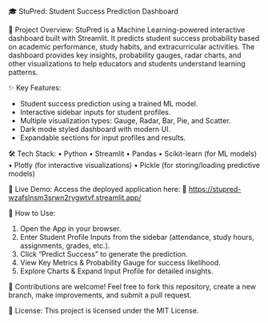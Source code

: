 🎓 StuPred: Student Success Prediction Dashboard

📌 Project Overview:
StuPred is a Machine Learning-powered interactive dashboard built with Streamlit. It predicts student success probability based on academic performance, study habits, and extracurricular activities. The dashboard provides key insights, probability gauges, radar charts, and other visualizations to help educators and students understand learning patterns.

✨ Key Features:
- Student success prediction using a trained ML model.
- Interactive sidebar inputs for student profiles.
- Multiple visualization types: Gauge, Radar, Bar, Pie, and Scatter.
- Dark mode styled dashboard with modern UI.
- Expandable sections for input profiles and results.

🛠️ Tech Stack:
• Python
• Streamlit
• Pandas
• Scikit-learn (for ML models)
• Plotly (for interactive visualizations)
• Pickle (for storing/loading predictive models)

🚀 Live Demo:
Access the deployed application here:
🔗 https://stupred-wzafslnsm3srwn2rygwtvf.streamlit.app/

🎯 How to Use:
1. Open the App in your browser.
2. Enter Student Profile Inputs from the sidebar (attendance, study hours, assignments, grades, etc.).
3. Click “Predict Success” to generate the prediction.
4. View Key Metrics & Probability Gauge for success likelihood.
5. Explore Charts & Expand Input Profile for detailed insights.

🤝 Contributions are welcome! Feel free to fork this repository, create a new branch, make improvements, and submit a pull request.

📜 License:
This project is licensed under the MIT License.
